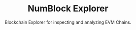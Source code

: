 <h1 align="center">NumBlock Explorer</h1>
<p align="center">Blockchain Explorer for inspecting and analyzing EVM Chains.</p>
<div align="center">

